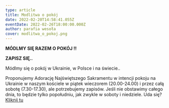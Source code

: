 ```yaml
---
type: article
title: Modlitwa o pokój
date: 2022-02-20T14:58:41.055Z
eventDate: 2022-02-26T18:00:00.000Z
author: parafia wesoła
cover: modlitwa_o_pokoj.png
---
```

<!--StartFragment-->

**MÓDLMY SIĘ RAZEM O POKÓJ !!**

**ZAPISZ SIĘ..**

Módlmy się o pokój w Ukrainie, w Polsce i na świecie..

Proponujemy Adorację Najświętszego Sakramentu w intencji pokoju na Ukrainie w naszym kościele w piątek wieczorem (20.00-24.00) i przez całą sobotę (7.30-17.30), ale potrzebujemy zapisów. Jeśli nie obstawimy całego dnia, to będzie tylko popołudniu, jak zwykle w soboty i niedziele. Uda się? \
[Kliknij tu](https://docs.google.com/spreadsheets/d/1F1O_4-tC36sXy0VuqLTh3pOFqSjeeMkBDA8fy_-cAtQ/edit?usp=sharing)

[](https://docs.google.com/spreadsheets/d/1F1O_4-tC36sXy0VuqLTh3pOFqSjeeMkBDA8fy_-cAtQ/edit?usp=sharing)<!--EndFragment-->